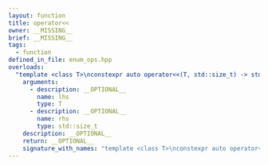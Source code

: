 ```yaml
---
layout: function
title: operator<<
owner: __MISSING__
brief: __MISSING__
tags:
  - function
defined_in_file: enum_ops.hpp
overloads:
  "template <class T>\nconstexpr auto operator<<(T, std::size_t) -> std::enable_if_t<stlab::implementation::has_enabled_bitmask<T>, T>":
    arguments:
      - description: __OPTIONAL__
        name: lhs
        type: T
      - description: __OPTIONAL__
        name: rhs
        type: std::size_t
    description: __OPTIONAL__
    return: __OPTIONAL__
    signature_with_names: "template <class T>\nconstexpr auto operator<<(T lhs, std::size_t rhs) -> std::enable_if_t<stlab::implementation::has_enabled_bitmask<T>, T>"
---
```

